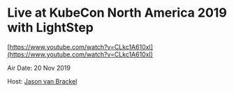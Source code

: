 # Live at KubeCon North America 2019 with LightStep

[https://www.youtube.com/watch?v=CLkc1A610xI](https://www.youtube.com/watch?v=CLkc1A610xI)

Air Date: 20 Nov 2019

Host: [Jason van Brackel](twitter.com/jasonvanbrackel)